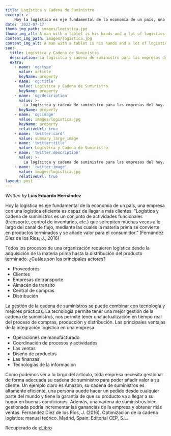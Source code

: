 ```yaml
---
title: Logística y Cadena de Suministro
excerpt: >-
    Hoy la logística es eje fundamental de la economía de un país, una empresa con una logística eficiente es capaz de llagar a más clientes. “Logística y cadena de suministros es un conjunto de actividades funcionales (transporte, control de inventarios, etc.) que se repiten muchas veces a lo largo del canal de flujo, mediante las cuales la materia prima se convierte en productos terminados y se añade valor para el consumidor.”  (Fernández Díez de los Ríos, J., 2016)
date: '2022-07-17'
thumb_img_path: images/logistica.jpg
thumb_img_alt: A man with a tablet is his hands and a lot of logistics icons
content_img_path: images/logistica.jpg
content_img_alt: A man with a tablet is his hands and a lot of logistics icons
seo:
  title: Logística y Cadena de Suministro
  description: La logísitca y cadena de suministro para las empresas del hoy.
  extra:
    - name: 'og:type'
      value: article
      keyName: property
    - name: 'og:title'
      value: Logística y Cadena de Suministro
      keyName: property
    - name: 'og:description'
      value: >-
        La logísitca y cadena de suministro para las empresas del hoy.
      keyName: property
    - name: 'og:image'
      value: images/logistica.jpg
      keyName: property
      relativeUrl: true
    - name: 'twitter:card'
      value: summary_large_image
    - name: 'twitter:title'
      value: Logística y Cadena de Suministro
    - name: 'twitter:description'
      value: >-
        La logísitca y cadena de suministro para las empresas del hoy.
    - name: 'twitter:image'
      value: images/logistica.jpg
      relativeUrl: true
layout: post
---
```


*Written by* **Luis Eduardo Hernández**

Hoy la logística es eje fundamental de la economía de un país, una empresa con una logística eficiente es capaz de llagar a más clientes. “Logística y cadena de suministros es un conjunto de actividades funcionales (transporte, control de inventarios, etc.) que se repiten muchas veces a lo largo del canal de flujo, mediante las cuales la materia prima se convierte en productos terminados y se añade valor para el consumidor.”  (Fernández Díez de los Ríos, J., 2016)

Todos los procesos de una organización requieren logística desde la adquisición de la materia prima hasta la distribución del producto terminado. ¿Cuáles son los principales actores?

* Proveedores 
* Clientes 
* Empresas de transporte 
* Almacén de transito 
* Central de compras 
* Distribución 

La gestión de la cadena de suministros se puede combinar con tecnología y mejores prácticas. La tecnología permite tener una mejor gestión de la cadena de suministros, nos permite tener una actualización en tiempo real del proceso de compras, producción y distribución. 
Las principales ventajas de la integración logística en una empresa

* Operaciones de manufacturado 
* Coordinación de procesos y actividades 
* Las ventas 
* Diseño de productos 
* Las finanzas 
* Tecnologías de la información 

Como podemos ver a lo largo del artículo, toda empresa necesita gestionar de forma adecuada su cadena de suministro para poder añadir valor a su cliente. Un ejemplo claro es Amazon, su cadena de suministros es altamente eficiente, una persona puede hacer un pedido desde cualquier parte del mundo y tiene la garantía de que su producto va a llegar a su hogar en buenas condiciones. Además, una cadena de suministros bien gestionada podría incrementar las ganancias de la empresa y obtener más ventas. 
Fernández Díez de los Ríos, J. (2016). Optimización de la cadena logística: manual teórico. Madrid, Spain: Editorial CEP, S.L. 

Recuperado de [eLibro](https://elibro.net/es/ereader/uvm/51084?page=14.)
